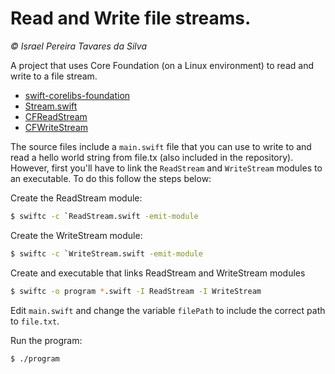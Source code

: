# Read and Write file streams.

*© Israel Pereira Tavares da Silva*

A project that uses Core Foundation (on a Linux environment) to read and write to a file stream. 

* [swift-corelibs-foundation](https://github.com/apple/swift-corelibs-foundation)
* [Stream.swift](https://github.com/apple/swift-corelibs-foundation/blob/main/Sources/Foundation/Stream.swift#L126)
* [CFReadStream](https://developer.apple.com/documentation/corefoundation/cfreadstream-ri6)
* [CFWriteStream](https://developer.apple.com/documentation/corefoundation/cfwritestream-rc8)

The source files include a `main.swift` file that you can use to write to and read a hello world string from file.tx (also included in the repository). However, first you'll have to link the `ReadStream` and `WriteStream` modules to an executable. To do this follow the steps below:

Create the ReadStream module:

```bash 
$ swiftc -c `ReadStream.swift -emit-module
```

Create the WriteStream module:
```bash 
$ swiftc -c `WriteStream.swift -emit-module
```

Create and executable that links ReadStream and WriteStream modules
```bash 
$ swiftc -o program *.swift -I ReadStream -I WriteStream
```

Edit `main.swift` and change the variable `filePath` to include the correct path to `file.txt`.

Run the program:
```bash 
$ ./program
```
